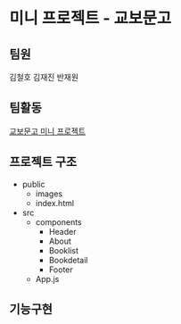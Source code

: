 # 미니 프로젝트 - 교보문고

## 팀원
김철호
김재진
반재원

## 팀활동
[교보문고 미니 프로젝트](https://www.notion.so/bbb3fc5260ff47eeb1d22eab83f352a6)

## 프로젝트 구조  
* public
  * images
  * index.html
* src
  * components
    * Header
    * About
    * Booklist
    * Bookdetail
    * Footer
  * App.js
    
## 기능구현
